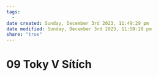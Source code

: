```yaml
---
tags:
  - 
date created: Sunday, December 3rd 2023, 11:49:29 pm
date modified: Sunday, December 3rd 2023, 11:50:28 pm
share: "true"
---
```


# 09 Toky V Sítích